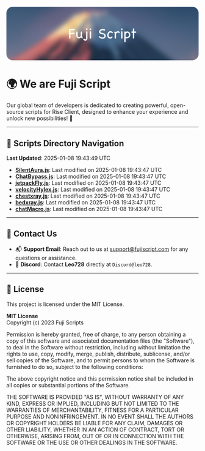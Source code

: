 ![Banner](.github/b.webp)

# 🌍 **We are Fuji Script**

Our global team of developers is dedicated to creating powerful, open-source scripts for Rise Client, designed to enhance your experience and unlock new possibilities! 🌟

---
<!-- SCRIPTS_NAVIGATION_START -->
## 📂 **Scripts Directory Navigation**

**Last Updated**: 2025-01-08 19:43:49 UTC

- **[SilentAura.js](scripts/SilentAura.js)**: Last modified on 2025-01-08 19:43:47 UTC
- **[ChatBypass.js](scripts/ChatBypass.js)**: Last modified on 2025-01-08 19:43:47 UTC
- **[jetpackFly.js](scripts/jetpackFly.js)**: Last modified on 2025-01-08 19:43:47 UTC
- **[velocityHylex.js](scripts/velocityHylex.js)**: Last modified on 2025-01-08 19:43:47 UTC
- **[chestxray.js](scripts/chestxray.js)**: Last modified on 2025-01-08 19:43:47 UTC
- **[bedxray.js](scripts/bedxray.js)**: Last modified on 2025-01-08 19:43:47 UTC
- **[chatMacro.js](scripts/chatMacro.js)**: Last modified on 2025-01-08 19:43:47 UTC

<!-- SCRIPTS_NAVIGATION_END -->

---

## 💬 **Contact Us**  
- 📬 **Support Email**: Reach out to us at [support@fujiscript.com](mailto:support@fujiscript.com) for any questions or assistance.  
- 💬 **Discord**: Contact **Leo728** directly at `Discord@leo728`.

---

## 📜 **License**

This project is licensed under the MIT License.  

**MIT License**  
Copyright (c) 2023 Fuji Scripts  

Permission is hereby granted, free of charge, to any person obtaining a copy of this software and associated documentation files (the "Software"), to deal in the Software without restriction, including without limitation the rights to use, copy, modify, merge, publish, distribute, sublicense, and/or sell copies of the Software, and to permit persons to whom the Software is furnished to do so, subject to the following conditions:  

The above copyright notice and this permission notice shall be included in all copies or substantial portions of the Software.  

THE SOFTWARE IS PROVIDED "AS IS", WITHOUT WARRANTY OF ANY KIND, EXPRESS OR IMPLIED, INCLUDING BUT NOT LIMITED TO THE WARRANTIES OF MERCHANTABILITY, FITNESS FOR A PARTICULAR PURPOSE AND NONINFRINGEMENT. IN NO EVENT SHALL THE AUTHORS OR COPYRIGHT HOLDERS BE LIABLE FOR ANY CLAIM, DAMAGES OR OTHER LIABILITY, WHETHER IN AN ACTION OF CONTRACT, TORT OR OTHERWISE, ARISING FROM, OUT OF OR IN CONNECTION WITH THE SOFTWARE OR THE USE OR OTHER DEALINGS IN THE SOFTWARE.  
